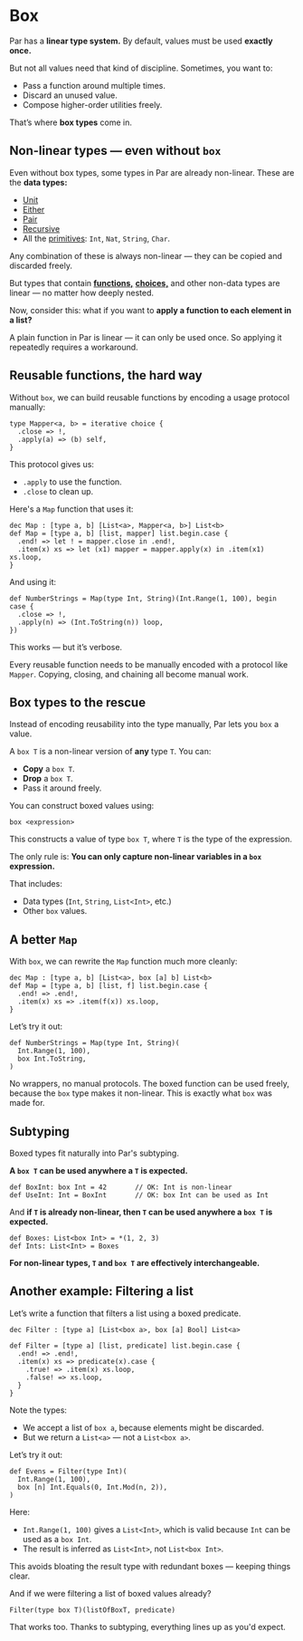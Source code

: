 # Box

Par has a **linear type system.** By default, values must be used **exactly once.**

But not all values need that kind of discipline. Sometimes, you want to:
- Pass a function around multiple times.
- Discard an unused value.
- Compose higher-order utilities freely.

That’s where **box types** come in.

## Non-linear types — even without `box`

Even without box types, some types in Par are already non-linear. These are the **data types:**
- [Unit](./unit.md)
- [Either](./either.md)
- [Pair](./pair.md)
- [Recursive](./recursive.md)
- All the [primitives](../structure/strings_and_numbers.md): `Int`, `Nat`, `String`, `Char`.

Any combination of these is always non-linear — they can be copied and discarded freely.

But types that contain [**functions,**](./function.md) [**choices,**](./choice.md) and other non-data types
are linear — no matter how deeply nested.

Now, consider this: what if you want to **apply a function to each element in a list?**

A plain function in Par is linear — it can only be used once. So applying it repeatedly requires a workaround.

## Reusable functions, the hard way

Without `box`, we can build reusable functions by encoding a usage protocol manually:

```par
type Mapper<a, b> = iterative choice {
  .close => !,
  .apply(a) => (b) self,
}
```

This protocol gives us:
- `.apply` to use the function.
- `.close` to clean up.

Here's a `Map` function that uses it:

```par
dec Map : [type a, b] [List<a>, Mapper<a, b>] List<b>
def Map = [type a, b] [list, mapper] list.begin.case {
  .end! => let ! = mapper.close in .end!,
  .item(x) xs => let (x1) mapper = mapper.apply(x) in .item(x1) xs.loop,
}
```

And using it:

```par
def NumberStrings = Map(type Int, String)(Int.Range(1, 100), begin case {
  .close => !,
  .apply(n) => (Int.ToString(n)) loop,
})
```

This works — but it’s verbose.

Every reusable function needs to be manually encoded with a protocol like `Mapper`.
Copying, closing, and chaining all become manual work.

## Box types to the rescue

Instead of encoding reusability into the type manually, Par lets you `box` a value.

A `box T` is a non-linear version of **any** type `T`. You can:

- **Copy** a `box T`.
- **Drop** a `box T`.
- Pass it around freely.

You can construct boxed values using:

```par
box <expression>
```

This constructs a value of type `box T`, where `T` is the type of the expression.

The only rule is: **You can only capture non-linear variables in a `box` expression.**

That includes:
- Data types (`Int`, `String`, `List<Int>`, etc.)
- Other `box` values.

## A better `Map`

With `box`, we can rewrite the `Map` function much more cleanly:

```par
dec Map : [type a, b] [List<a>, box [a] b] List<b>
def Map = [type a, b] [list, f] list.begin.case {
  .end! => .end!,
  .item(x) xs => .item(f(x)) xs.loop,
}
```

Let’s try it out:

```par
def NumberStrings = Map(type Int, String)(
  Int.Range(1, 100),
  box Int.ToString,
)
```

No wrappers, no manual protocols. The boxed function can be used freely, because the `box` type makes
it non-linear. This is exactly what `box` was made for.

## Subtyping

Boxed types fit naturally into Par's subtyping.

**A `box T` can be used anywhere a `T` is expected.**

```par
def BoxInt: box Int = 42       // OK: Int is non-linear
def UseInt: Int = BoxInt       // OK: box Int can be used as Int
```

And **if `T` is already non-linear, then `T` can be used anywhere a `box T` is expected.**

```par
def Boxes: List<box Int> = *(1, 2, 3)
def Ints: List<Int> = Boxes
```

**For non-linear types, `T` and `box T` are effectively interchangeable.**

## Another example: Filtering a list

Let’s write a function that filters a list using a boxed predicate.

```par
dec Filter : [type a] [List<box a>, box [a] Bool] List<a>

def Filter = [type a] [list, predicate] list.begin.case {
  .end! => .end!,
  .item(x) xs => predicate(x).case {
    .true! => .item(x) xs.loop,
    .false! => xs.loop,
  }
}
```

Note the types:
- We accept a list of `box a`, because elements might be discarded.
- But we return a `List<a>` — not a `List<box a>`.

Let’s try it out:

```par
def Evens = Filter(type Int)(
  Int.Range(1, 100),
  box [n] Int.Equals(0, Int.Mod(n, 2)),
)
```

Here:
- `Int.Range(1, 100)` gives a `List<Int>`, which is valid because `Int` can be used as a `box Int`.
- The result is inferred as `List<Int>`, not `List<box Int>`.

This avoids bloating the result type with redundant boxes — keeping things clear.

And if we were filtering a list of boxed values already?

```par
Filter(type box T)(listOfBoxT, predicate)
```

That works too. Thanks to subtyping, everything lines up as you'd expect.